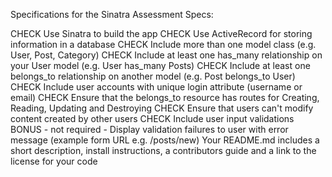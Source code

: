 Specifications for the Sinatra Assessment
Specs:

 CHECK Use Sinatra to build the app
 CHECK Use ActiveRecord for storing information in a database
 CHECK Include more than one model class (e.g. User, Post, Category)
 CHECK Include at least one has_many relationship on your User model (e.g. User has_many Posts)
 CHECK Include at least one belongs_to relationship on another model (e.g. Post belongs_to User)
 CHECK Include user accounts with unique login attribute (username or email)
 CHECK Ensure that the belongs_to resource has routes for Creating, Reading, Updating and Destroying
 CHECK Ensure that users can't modify content created by other users
 CHECK Include user input validations
 BONUS - not required - Display validation failures to user with error message (example form URL e.g. /posts/new)
 Your README.md includes a short description, install instructions, a contributors guide and a link to the license for your code
